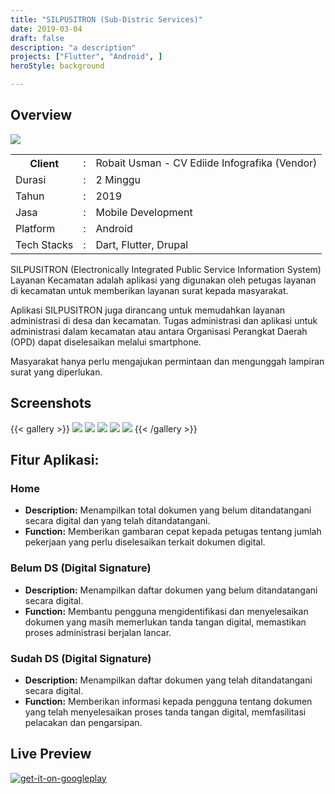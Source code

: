 ```yaml
---
title: "SILPUSITRON (Sub-Distric Services)"
date: 2019-03-04
draft: false
description: "a description"
projects: ["Flutter", "Android", ]
heroStyle: background

---
```

## Overview
![](featured.png)


<table class="table-auto text-left text-base min-w-full">
    <tbody>
      <tr class="border-b py-2">
        <th scope="row" class="font-bold">Client</th>
        <td class="font-bold">:</td>
        <td class="py-2">Robait Usman - CV Ediide Infografika (Vendor)</td>
      </tr>
      <tr class="border-b py-2">
        <td class="font-bold">Durasi</td>
        <td class="font-bold">:</td>
        <td class="py-2">2 Minggu</td>
      </tr>
      <tr class="border-b py-2">
        <td class="font-bold">Tahun</td>
        <td class="font-bold">:</td>
        <td class="py-2">2019</td>
      </tr>
      <tr class="border-b py-2">
        <td class="font-bold">Jasa</td>
        <td class="font-bold">:</td>
        <td class="py-2">
          Mobile Development
          </td>
      </tr>
      <tr class="border-b py-2">
        <td class="font-bold">Platform</td>
        <td class="font-bold">:</td>
        <td class="py-2">
          Android
          </td>
      </tr>        
      <tr class="border-b py-2">
        <td class="font-bold">Tech Stacks</td>
        <td class="font-bold">:</td>
        <td class="py-2">
          Dart, Flutter, Drupal
          </td>
      </tr>        
    </tbody>
  </table>

SILPUSITRON (Electronically Integrated Public Service Information System) Layanan Kecamatan adalah aplikasi yang digunakan oleh petugas layanan di kecamatan untuk memberikan layanan surat kepada masyarakat.

Aplikasi SILPUSITRON juga dirancang untuk memudahkan layanan administrasi di desa dan kecamatan. Tugas administrasi dan aplikasi untuk administrasi dalam kecamatan atau antara Organisasi Perangkat Daerah (OPD) dapat diselesaikan melalui smartphone.

Masyarakat hanya perlu mengajukan permintaan dan mengunggah lampiran surat yang diperlukan.




## Screenshots
{{< gallery >}}
  <img src="img/silpusitron_screen_1.id.png" class="grid-w33" />
  <img src="img/silpusitron_screen_2.id.png" class="grid-w33" />
  <img src="img/silpusitron_screen_3.id.png" class="grid-w33" />
  <img src="img/silpusitron_screen_4.id.png" class="grid-w33" />
  <img src="img/silpusitron_screen_5.id.png" class="grid-w33" />
{{< /gallery >}}

## Fitur Aplikasi:
### Home
- **Description:** Menampilkan total dokumen yang belum ditandatangani secara digital dan yang telah ditandatangani.
- **Function:** Memberikan gambaran cepat kepada petugas tentang jumlah pekerjaan yang perlu diselesaikan terkait dokumen digital.

### Belum DS (Digital Signature)
- **Description:** Menampilkan daftar dokumen yang belum ditandatangani secara digital.
- **Function:** Membantu pengguna mengidentifikasi dan menyelesaikan dokumen yang masih memerlukan tanda tangan digital, memastikan proses administrasi berjalan lancar.
  
### Sudah DS (Digital Signature)
- **Description:** Menampilkan daftar dokumen yang telah ditandatangani secara digital.
- **Function:** Memberikan informasi kepada pengguna tentang dokumen yang telah menyelesaikan proses tanda tangan digital, memfasilitasi pelacakan dan pengarsipan.
  

## Live Preview

<a href="https://play.google.com/store/apps/details?id=id.go.blitarkota.silpusitronms" target="_blank_"> 

![get-it-on-googleplay](badge-android.png )
</a>

